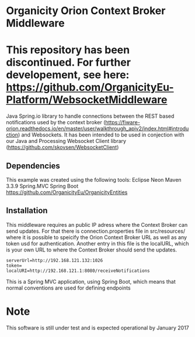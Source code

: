 

# Organicity Orion Context Broker Middleware

# This repository has been discontinued. For further developement, see here: https://github.com/OrganicityEu-Platform/WebsocketMiddleware

Java Spring.io library to handle connections between the REST based notifications used by the context broker (https://fiware-orion.readthedocs.io/en/master/user/walkthrough_apiv2/index.html#introduction) and Websockets.
It has been intended to be used in conjection with our Java and Processing Websocket Client library (https://github.com/skovsen/WebsocketClient)


## Dependencies
This example was created using the following tools:
  Eclipse Neon
  Maven 3.3.9
  Spring.MVC
  Spring Boot
  https://github.com/OrganicityEu/OrganicityEntities

## Installation
This middleware requires an public IP adress where the Context Broker can send updates. For that there is connection.properties file in src/resources/ where it is possible to speicify the Orion Context Broker URL as well as any token usd for authentication. Another entry in this file is the localURL, which is your own URL to where the Context Broker should send the updates.

    serverUrl=http://192.168.121.132:1026
    token=
    localURI=http://192.168.121.1:8080/receiveNotifications

This is a Spring MVC application, using Spring Boot, which means that normal conventions are used for defining endpoints
    
# Note
This software is still under test and is expected operational by January 2017
